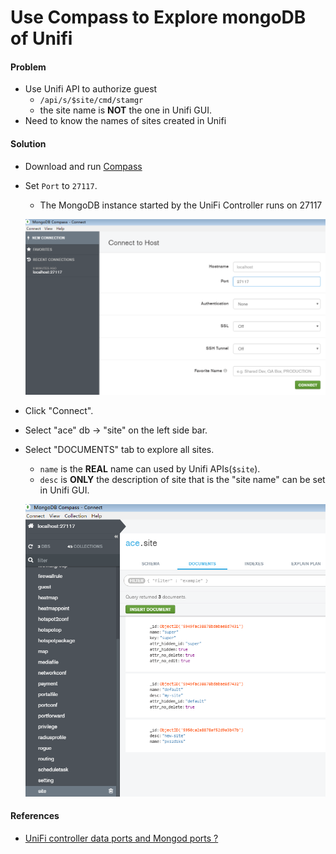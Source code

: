 # Use Compass to Explore mongoDB of Unifi

#### Problem
* Use Unifi API to authorize guest
    * `/api/s/$site/cmd/stamgr`
    * the site name is **NOT** the one in Unifi GUI.
* Need to know the names of sites created in Unifi

#### Solution
* Download and run [Compass](https://www.mongodb.com/products/compass)
* Set `Port` to `27117`.
    * The MongoDB instance started by the UniFi Controller runs on 27117

    ![](img/01.png)

* Click "Connect".
* Select "ace" db -> "site" on the left side bar.
* Select "DOCUMENTS" tab to explore all sites.
    * `name` is the **REAL** name can used by Unifi APIs(`$site`).
    * `desc` is **ONLY** the description of site that is the "site name" can be set in Unifi GUI.

    ![](img/02.png)

#### References
* [UniFi controller data ports and Mongod ports ?](https://community.ubnt.com/t5/UniFi-Wireless/UniFi-controller-data-ports-and-Mongod-ports/td-p/1109887)
